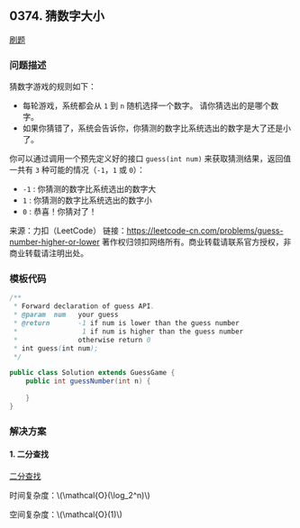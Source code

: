 <script src="https://cdn.bootcss.com/mathjax/2.7.7/MathJax.js?config=TeX-AMS-MML_HTMLorMML"></script>

## 0374. 猜数字大小

[刷题](qu0374/solu/Solution.java)

### 问题描述

猜数字游戏的规则如下：

* 每轮游戏，系统都会从 `1` 到 `n` 随机选择一个数字。 请你猜选出的是哪个数字。
* 如果你猜错了，系统会告诉你，你猜测的数字比系统选出的数字是大了还是小了。

你可以通过调用一个预先定义好的接口 `guess(int num)` 来获取猜测结果，返回值一共有 `3` 种可能的情况（`-1`，`1` 或 `0`）：

* `-1` : 你猜测的数字比系统选出的数字大
* `1` : 你猜测的数字比系统选出的数字小
* `0` : 恭喜！你猜对了！

来源：力扣（LeetCode）
链接：https://leetcode-cn.com/problems/guess-number-higher-or-lower
著作权归领扣网络所有。商业转载请联系官方授权，非商业转载请注明出处。

### 模板代码

``` java
/** 
 * Forward declaration of guess API.
 * @param  num   your guess
 * @return 	     -1 if num is lower than the guess number
 *			      1 if num is higher than the guess number
 *               otherwise return 0
 * int guess(int num);
 */

public class Solution extends GuessGame {
    public int guessNumber(int n) {
        
    }
}
```

### 解决方案

#### 1. 二分查找

[二分查找](qu0374/solu1/Solution.java)

时间复杂度：\\(\mathcal{O}(\log_2^n)\\)

空间复杂度：\\(\mathcal{O}(1)\\)
